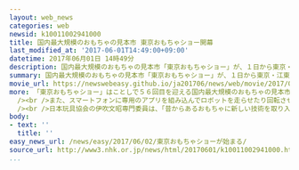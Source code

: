 ```yaml
---
layout: web_news
categories: web
newsid: k10011002941000
title: 国内最大規模のおもちゃの見本市 東京おもちゃショー開幕
last_modified_at: '2017-06-01T14:49:00+09:00'
datetime: 2017年06月01日 14時49分
description: 国内最大規模のおもちゃの見本市「東京おもちゃショー」が、１日から東京・江東区で始まりました。
summary: 国内最大規模のおもちゃの見本市「東京おもちゃショー」が、１日から東京・江東区で始まりました。
movie_url: https://newswebeasy.github.io/ja201706/news/web/movie/2017/06/02/k10011002941000.mp4
more: 「東京おもちゃショー」はことしで５６回目を迎える国内最大規模のおもちゃの見本市で、今回はおよそ１５０の企業が３万５０００点の商品を出展しています。このうち寿命が延びている飼い犬の健康管理のために１万匹を超える犬のデータを基に開発された小さな端末は、専用のアプリに犬の種類や体重、それに年齢などを入力することで、実際の運動量を計測して必要な散歩の時間の目安がわかるようになっています。<br
  /><br />また、スマートフォンに専用のアプリを組み込んでロボットを走らせたり回転させたりして制御するおもちゃは、楽しみながらコンピューターのプログラミングを学ぶことができます。さらに、ＶＲ＝バーチャルリアリティーの技術を取り入れた鉄砲の形をしたおもちゃは、画面をのぞき込むと宇宙空間にいるような映像の中でシューティングゲームを楽しめます。<br
  /><br />日本玩具協会の伊吹文昭専門委員は、「昔からあるおもちゃに新しい技術を取り入れて、お父さんやお母さんも楽しむことができる２世代型、３世代型の商品が増えてきている」と話していました。「東京おもちゃショー」は今月４日まで東京ビッグサイトで開かれ、３日から２日間は一般向けに公開されます。
body:
- text: ''
  title: ''
easy_news_url: /news/easy/2017/06/02/東京おもちゃショーが始まる/
source_url: http://www3.nhk.or.jp/news/html/20170601/k10011002941000.html?utm_int=nsearch_contents_search-items_001
...
```

